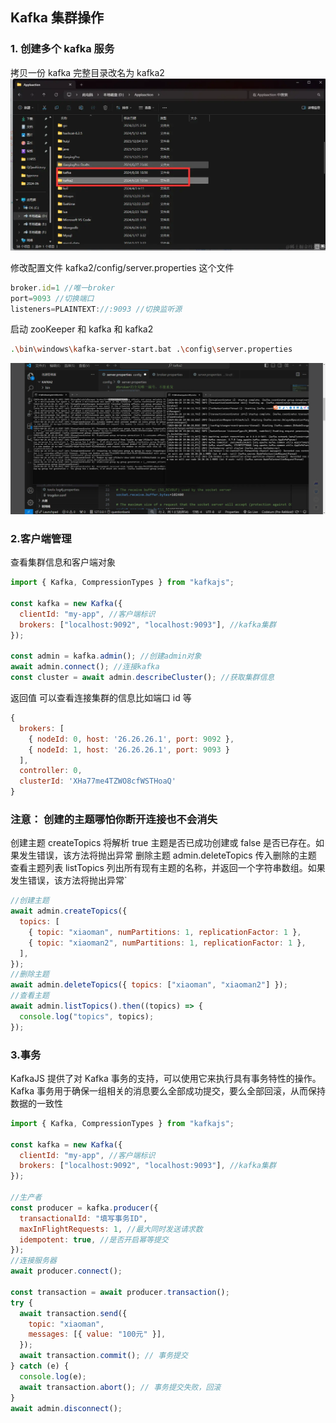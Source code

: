 ## Kafka 集群操作

### 1. 创建多个 kafka 服务

拷贝一份 kafka 完整目录改名为 kafka2
![alt text](images/拷贝一份kafka完整目录改名为kafka2.png)

修改配置文件 kafka2/config/server.properties 这个文件

```js
broker.id=1 //唯一broker
port=9093 //切换端口
listeners=PLAINTEXT://:9093 //切换监听源

```

启动 zooKeeper 和 kafka 和 kafka2

```sh
.\bin\windows\kafka-server-start.bat .\config\server.properties

```

![alt text](images/启动zooKeeper和kafka和kafka2.png)

### 2.客户端管理

查看集群信息和客户端对象

```js
import { Kafka, CompressionTypes } from "kafkajs";

const kafka = new Kafka({
  clientId: "my-app", //客户端标识
  brokers: ["localhost:9092", "localhost:9093"], //kafka集群
});

const admin = kafka.admin(); //创建admin对象
await admin.connect(); //连接kafka
const cluster = await admin.describeCluster(); //获取集群信息
```

返回值 可以查看连接集群的信息比如端口 id 等

```js
{
  brokers: [
    { nodeId: 0, host: '26.26.26.1', port: 9092 },
    { nodeId: 1, host: '26.26.26.1', port: 9093 }
  ],
  controller: 0,
  clusterId: 'XHa77me4TZWO8cfWSTHoaQ'
}

```

### 注意： 创建的主题哪怕你断开连接也不会消失

创建主题 createTopics 将解析 true 主题是否已成功创建或 false 是否已存在。如果发生错误，该方法将抛出异常
删除主题 admin.deleteTopics 传入删除的主题
查看主题列表 listTopics 列出所有现有主题的名称，并返回一个字符串数组。如果发生错误，该方法将抛出异常`

```js
//创建主题
await admin.createTopics({
  topics: [
    { topic: "xiaoman", numPartitions: 1, replicationFactor: 1 },
    { topic: "xiaoman2", numPartitions: 1, replicationFactor: 1 },
  ],
});
//删除主题
await admin.deleteTopics({ topics: ["xiaoman", "xiaoman2"] });
//查看主题
await admin.listTopics().then((topics) => {
  console.log("topics", topics);
});
```

### 3.事务

KafkaJS 提供了对 Kafka 事务的支持，可以使用它来执行具有事务特性的操作。Kafka 事务用于确保一组相关的消息要么全部成功提交，要么全部回滚，从而保持数据的一致性

```js
import { Kafka, CompressionTypes } from "kafkajs";

const kafka = new Kafka({
  clientId: "my-app", //客户端标识
  brokers: ["localhost:9092", "localhost:9093"], //kafka集群
});

//生产者
const producer = kafka.producer({
  transactionalId: "填写事务ID",
  maxInFlightRequests: 1, //最大同时发送请求数
  idempotent: true, //是否开启幂等提交
});
//连接服务器
await producer.connect();

const transaction = await producer.transaction();
try {
  await transaction.send({
    topic: "xiaoman",
    messages: [{ value: "100元" }],
  });
  await transaction.commit(); // 事务提交
} catch (e) {
  console.log(e);
  await transaction.abort(); // 事务提交失败，回滚
}
await admin.disconnect();
```
